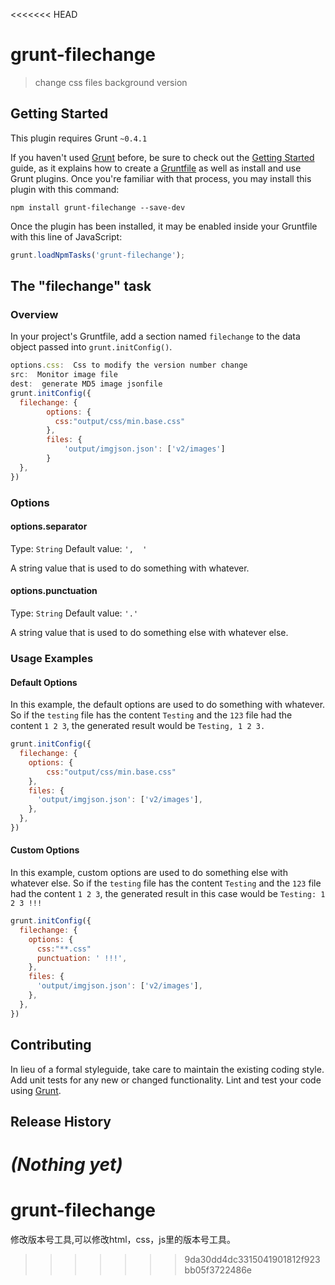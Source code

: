 <<<<<<< HEAD
# grunt-filechange

> change css files background version

## Getting Started
This plugin requires Grunt `~0.4.1`

If you haven't used [Grunt](http://gruntjs.com/) before, be sure to check out the [Getting Started](http://gruntjs.com/getting-started) guide, as it explains how to create a [Gruntfile](http://gruntjs.com/sample-gruntfile) as well as install and use Grunt plugins. Once you're familiar with that process, you may install this plugin with this command:

```shell
npm install grunt-filechange --save-dev
```

Once the plugin has been installed, it may be enabled inside your Gruntfile with this line of JavaScript:

```js
grunt.loadNpmTasks('grunt-filechange');
```

## The "filechange" task

### Overview
In your project's Gruntfile, add a section named `filechange` to the data object passed into `grunt.initConfig()`.

```js
options.css:  Css to modify the version number change
src:  Monitor image file
dest:  generate MD5 image jsonfile
grunt.initConfig({
  filechange: {
		options: {
		  css:"output/css/min.base.css"
		},
		files: {
			'output/imgjson.json': ['v2/images']
		}
  },
})
```

### Options

#### options.separator
Type: `String`
Default value: `',  '`

A string value that is used to do something with whatever.

#### options.punctuation
Type: `String`
Default value: `'.'`

A string value that is used to do something else with whatever else.

### Usage Examples

#### Default Options
In this example, the default options are used to do something with whatever. So if the `testing` file has the content `Testing` and the `123` file had the content `1 2 3`, the generated result would be `Testing, 1 2 3.`

```js
grunt.initConfig({
  filechange: {
    options: {
		css:"output/css/min.base.css"
	},
    files: {
      'output/imgjson.json': ['v2/images'],
    },
  },
})
```

#### Custom Options
In this example, custom options are used to do something else with whatever else. So if the `testing` file has the content `Testing` and the `123` file had the content `1 2 3`, the generated result in this case would be `Testing: 1 2 3 !!!`

```js
grunt.initConfig({
  filechange: {
    options: {
      css:"**.css"
      punctuation: ' !!!',
    },
    files: {
      'output/imgjson.json': ['v2/images'],
    },
  },
})
```

## Contributing
In lieu of a formal styleguide, take care to maintain the existing coding style. Add unit tests for any new or changed functionality. Lint and test your code using [Grunt](http://gruntjs.com/).

## Release History
_(Nothing yet)_
=======
grunt-filechange
================

修改版本号工具,可以修改html，css，js里的版本号工具。
>>>>>>> 9da30dd4dc3315041901812f923bb05f3722486e

